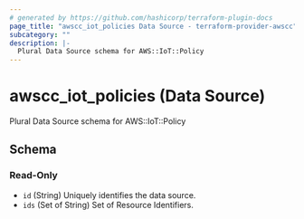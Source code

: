 ```yaml
---
# generated by https://github.com/hashicorp/terraform-plugin-docs
page_title: "awscc_iot_policies Data Source - terraform-provider-awscc"
subcategory: ""
description: |-
  Plural Data Source schema for AWS::IoT::Policy
---
```


# awscc_iot_policies (Data Source)

Plural Data Source schema for AWS::IoT::Policy



<!-- schema generated by tfplugindocs -->
## Schema

### Read-Only

- `id` (String) Uniquely identifies the data source.
- `ids` (Set of String) Set of Resource Identifiers.
